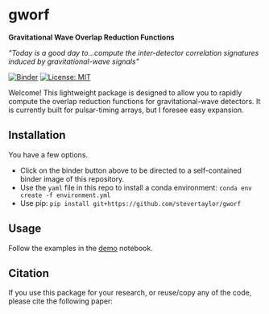 # gworf
**Gravitational Wave Overlap Reduction Functions**

*"Today is a good day to...compute the inter-detector correlation signatures induced by gravitational-wave signals"*

[![Binder](https://mybinder.org/badge_logo.svg)](https://mybinder.org/v2/gh/stevertaylor/gworf/master)
[![License: MIT](https://img.shields.io/badge/License-MIT-yellow.svg)](https://opensource.org/licenses/MIT)

Welcome! This lightweight package is designed to allow you to rapidly compute the overlap reduction functions for gravitational-wave detectors. It is currently built for pulsar-timing arrays, but I foresee easy expansion. 

## Installation

You have a few options.

* Click on the binder button above to be directed to a self-contained binder image of this repository.
* Use the `yaml` file in this repo to install a conda environment: `conda env create -f environment.yml`
* Use pip: `pip install git+https://github.com/stevertaylor/gworf`

## Usage

Follow the examples in the [demo](https://github.com/stevertaylor/gworf/blob/master/demo/demo.ipynb) notebook.

## Citation

If you use this package for your research, or reuse/copy any of the code, please cite the following paper: 


